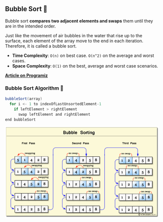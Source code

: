 ## Bubble Sort 🤔
Bubble sort **compares two adjacent elements and swaps** them until they are in the intended order.

Just like the movement of air bubbles in the water that rise up to the surface, each element of the array move to 
the end in each iteration. Therefore, it is called a bubble sort.

* **Time Complexity**: `O(n)` on best case. `O(n^2)` on the average and worst cases.
* **Space Complexity**: `O(1)` on the best, average and worst case scenarios.

[**Article on Programiz**](https://www.programiz.com/dsa/bubble-sort)

### Bubble Sort Algorithm 🙋
```java
bubbleSort(array)
  for i <- 1 to indexOfLastUnsortedElement-1
    if leftElement > rightElement
      swap leftElement and rightElement
end bubbleSort
```

<img src="img.PNG" alt="Quick Sort Algorithm" width="800"/>


[//]: # (adding additional margin from bottom)
<br>
<br>
<br>
<br>

